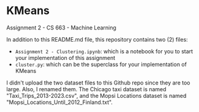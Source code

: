 # KMeans

Assignment 2 - CS 663 - Machine Learning

In addition to this README.md file, this repository contains two (2) files:
* `Assignment 2 - Clustering.ipynb`: which is a notebook for you to start your implementation of this assignment
* `cluster.py`: which can be the superclass for your implementation of KMeans

I didn't upload the two dataset files to this Github repo since they are too large. Also, I renamed them. The Chicago taxi dataset is named "Taxi_Trips_2013-2023.csv", and the Mopsi Locations dataset is named "Mopsi_Locations_Until_2012_Finland.txt".
